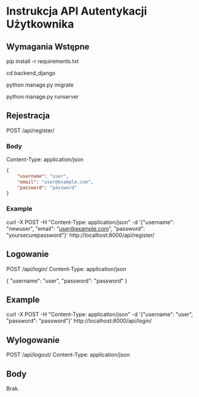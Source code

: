 # Instrukcja API Autentykacji Użytkownika

## Wymagania Wstępne
pip install -r requirements.txt

cd backend_django

python manage.py migrate

python manage.py runserver


## Rejestracja

POST /api/register/
### Body
Content-Type: application/json

```json
{
    "username": "user",
    "email": "user@example.com",
    "password": "password"
}
```
### Example
curl -X POST -H "Content-Type: application/json" -d '{"username": "newuser", "email": "user@example.com", "password": "yoursecurepassword"}' http://localhost:8000/api/register/

## Logowanie

POST /api/login/
Content-Type: application/json

{
    "username": "user",
    "password": "password"
}
## Example
curl -X POST -H "Content-Type: application/json" -d '{"username": "user", "password": "password"}' http://localhost:8000/api/login/


## Wylogowanie

POST /api/logout/
Content-Type: application/json

## Body
Brak.
